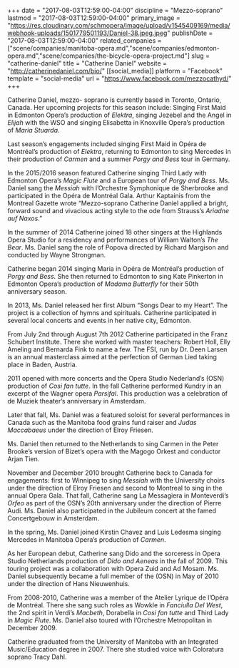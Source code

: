 +++
date = "2017-08-03T12:59:00-04:00"
discipline = "Mezzo-soprano"
lastmod = "2017-08-03T12:59:00-04:00"
primary_image = "https://res.cloudinary.com/schmopera/image/upload/v1545409169/media/webhook-uploads/1501779501193/Daniel-38.jpeg.jpeg"
publishDate = "2017-08-03T12:59:00-04:00"
related_companies = ["scene/companies/manitoba-opera.md","scene/companies/edmonton-opera.md","scene/companies/the-bicycle-opera-project.md"]
slug = "catherine-daniel"
title = "Catherine Daniel"
website = "http://catherinedaniel.com/bio/"
[[social_media]]
platform = "Facebook"
template = "social-media"
url = "https://www.facebook.com/mezzocathyd/"
+++

Catherine Daniel, mezzo- soprano is currently based in Toronto, Ontario, Canada. Her upcoming projects for this season include:  Singing First Maid in Edmonton Opera’s production of *Elektra*, singing Jezebel and the Angel in *Elijah* with the WSO and singing Elisabetta in Knoxville Opera’s production of *Maria Stuarda*.

Last season’s engagements  included singing First Maid in Opéra de Montréal’s production of *Elektra*, returning to Edmonton to sing Mercedes in their production of *Carmen* and a summer *Porgy and Bess* tour in Germany.

In the 2015/2016 season featured Catherine singing Third Lady with Edmonton Opera’s *Magic Flute* and a European tour of *Porgy and Bess*. Ms. Daniel sang the *Messiah* with l’Orchestre Symphonique de Sherbrooke and participated in the Opéra de Montréal Gala. Arthur Kaptainis from the Montreal Gazette wrote “Mezzo-soprano Catherine Daniel applied a bright, forward sound and vivacious acting style to the ode from Strauss’s *Ariadne auf Naxos*.”

In the summer of 2014 Catherine joined 18 other singers at the Highlands Opera Studio for a residency and performances of William Walton’s *The Bear*. Ms. Daniel sang the role of Popova directed by Richard Margison and conducted by Wayne Strongman.

Catherine began 2014 singing Maria in Opéra de Montréal’s production of *Porgy and Bess*.  She then returned to Edmonton to sing Kate Pinkerton in Edmonton Opera’s production of *Madama Butterfly* for their 50th anniversary season.

In 2013, Ms. Daniel released her first Album “Songs Dear to my Heart”. The project is a collection of hymns and spirituals. Catherine participated in several local concerts and events in her native city, Edmonton.

From July 2nd through August 7th 2012 Catherine participated in the Franz Schubert Institute. There she worked with master teachers: Robert Holl, Elly Ameling and Bernarda Fink to name a few.  The FSI, run by Dr. Deen Larsen is an annual masterclass aimed at the perfection of German Lied taking place in Baden, Austria.

2011 opened with more concerts and the Opera Studio Nederland’s (OSN)  production of *Cosi fan tutte*. In the fall Catherine performed Kundry in an excerpt of the Wagner opera *Parsifal*. This production was a celebration of de Muziek theater’s anniversary in Amsterdam.

Later that fall, Ms. Daniel was a featured soloist for several performances in Canada such as the Manitoba food grains fund raiser and *Judas Maccabaeus* under the direction of Elroy Friesen.

Ms. Daniel then returned to the Netherlands to sing Carmen in the Peter Brooke’s version of Bizet’s opera with the Magogo Orkest and conductor Arjan Tien.

November and December 2010 brought Catherine back to Canada for engagements: first to Winnipeg to sing *Messiah* with the University choirs under the direction of Elroy Friesen and second to Montreal to sing in the annual Opera Gala. That fall, Catherine sang La Messagiera in Monteverdi’s *Orfeo* as part of the OSN’s 20th anniversary under the direction of Pierre Audi. Ms. Daniel also participated in the Jubileum concert at the famed Concertgebouw in Amsterdam.

In the spring, Ms. Daniel joined Kirstin Chavez and Luis Ledesma singing Mercedes in Manitoba Opera’s production of *Carmen*.

As her European debut, Catherine sang Dido and the sorceress in Opera Studio Netherlands production of *Dido and Aeneas* in the fall of 2009. This touring project was a collaboration with Opera Zuid and Ad Mosam. Ms. Daniel subsequently became a full member of the (OSN) in May of 2010 under the direction of Hans Nieuwenhuis.

From 2008-2010, Catherine was a member of the Atelier Lyrique de l’Opéra de Montréal. There she sang such roles as Wowkle in *Fanciulla Del West*, the 2nd spirit in Verdi’s *Macbeth*, Dorabella in *Cosi fan tutte* and Third Lady in *Magic Flute*. Ms. Daniel also toured with l’Orchestre Metropolitan in December 2009.

Catherine graduated from the University of Manitoba with an Integrated Music/Education degree in 2007. There she studied voice with Coloratura soprano Tracy Dahl.

